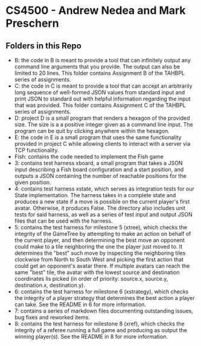 # CS4500 - Andrew Nedea and Mark Preschern

## Folders in this Repo
- B: the code in B is meant to provide a tool that can infinitely output any command line arguments that you provide. The output can also be limited to 20 lines. This folder contains Assignment B of the TAHBPL series of assignments.
- C: the code in C is meant to provide a tool that can accept an arbitrarily long sequence of well-formed JSON values from standard input and print JSON to standard out with helpful information regarding the input that was provided. This folder contains Assignment C of the TAHBPL series of assignments.
- D: project D is a small program that renders a hexagon of the provided size. The size is a a positive integer given as
a command line input. The program can be quit by clicking anywhere within the hexagon.
- E: the code in E is a small program that uses the same functionality provided in project C while allowing clients to interact with a server via TCP functionality.
- Fish: contains the code needed to implement the Fish game
- 3: contains test harness xboard, a small program that takes a JSON input describing a Fish board configuration and a start position, and outputs a JSON containing
the number of reachable positions for the given position. 
- 4: contains test harness xstate, which serves as integration tests for our State implementation. The harness takes in a complete
state and produces a new state if a move is possible on the current player's first avatar. Otherwise, it produces False. The directory also
includes unit tests for said harness, as well as a series of test input and output JSON files that can be used with the harness.
- 5: contains the test harness for milestone 5 (xtree), which checks the integrity of the GameTree by attempting to make
an action on behalf of the current player, and then determining the best move an opponent could make
to a tile neighboring the one the player just moved to. It determines the "best" such move by inspecting the
neighboring tiles clockwise from North to South West and picking the first action that could get an opponent's
avatar there. If multiple avatars can reach the same "best" tile, the avatar with the lowest source and destination
coordinates lis picked (in order of priority: source.x, source.y, destination.x, destination.y).
- 6: contains the test harness for milestone 6 (xstrategy), which checks the integrity of a player strategy that determines the best action a player can take. See the README in 6 for more information.
- 7: contains a series of markdown files documenting outstanding issues, bug fixes and reworked items.
- 8: contains the test harness for milestone 8 (xref), which checks the integrity of a referee running a full game and producing as output the winning player(s). See the README in 8 for more information.